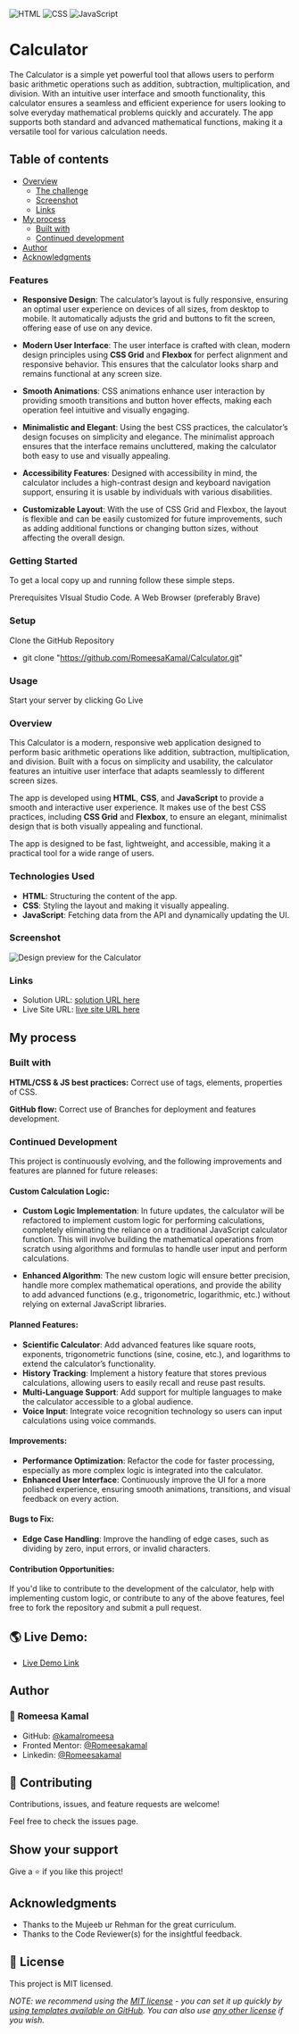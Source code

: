 ![HTML](https://img.shields.io/badge/-HTML-orange) ![CSS](https://img.shields.io/badge/-CSS-blue) ![JavaScript](https://img.shields.io/badge/-JavaScript-yellow)


# Calculator

The Calculator is a simple yet powerful tool that allows users to perform basic arithmetic operations such as addition, subtraction, multiplication, and division. With an intuitive user interface and smooth functionality, this calculator ensures a seamless and efficient experience for users looking to solve everyday mathematical problems quickly and accurately. The app supports both standard and advanced mathematical functions, making it a versatile tool for various calculation needs.

## Table of contents

- [Overview](#overview)
  - [The challenge](#the-challenge)
  - [Screenshot](#screenshot)
  - [Links](#links)
- [My process](#my-process)
  - [Built with](#built-with)
  - [Continued development](#continued-development)
- [Author](#author)
- [Acknowledgments](#acknowledgments)

### Features

- **Responsive Design**: The calculator’s layout is fully responsive, ensuring an optimal user experience on devices of all sizes, from desktop to mobile. It automatically adjusts the grid and buttons to fit the screen, offering ease of use on any device.
  
- **Modern User Interface**: The user interface is crafted with clean, modern design principles using **CSS Grid** and **Flexbox** for perfect alignment and responsive behavior. This ensures that the calculator looks sharp and remains functional at any screen size.
  
- **Smooth Animations**: CSS animations enhance user interaction by providing smooth transitions and button hover effects, making each operation feel intuitive and visually engaging.
    
- **Minimalistic and Elegant**: Using the best CSS practices, the calculator’s design focuses on simplicity and elegance. The minimalist approach ensures that the interface remains uncluttered, making the calculator both easy to use and visually appealing.
  
- **Accessibility Features**: Designed with accessibility in mind, the calculator includes a high-contrast design and keyboard navigation support, ensuring it is usable by individuals with various disabilities.
  
- **Customizable Layout**: With the use of CSS Grid and Flexbox, the layout is flexible and can be easily customized for future improvements, such as adding additional functions or changing button sizes, without affecting the overall design.

### Getting Started

To get a local copy up and running follow these simple steps.

Prerequisites
VIsual Studio Code.
A Web Browser (preferably Brave)

### Setup

Clone the GitHub Repository

- git clone "https://github.com/RomeesaKamal/Calculator.git"

### Usage

Start your server by clicking Go Live

### Overview

This Calculator is a modern, responsive web application designed to perform basic arithmetic operations like addition, subtraction, multiplication, and division. Built with a focus on simplicity and usability, the calculator features an intuitive user interface that adapts seamlessly to different screen sizes.

The app is developed using **HTML**, **CSS**, and **JavaScript** to provide a smooth and interactive user experience. It makes use of the best CSS practices, including **CSS Grid** and **Flexbox**, to ensure an elegant, minimalist design that is both visually appealing and functional.

The app is designed to be fast, lightweight, and accessible, making it a practical tool for a wide range of users.

### Technologies Used

- **HTML**: Structuring the content of the app.
- **CSS**: Styling the layout and making it visually appealing.
- **JavaScript**: Fetching data from the API and dynamically updating the UI.

### Screenshot

![Design preview for the Calculator](./calculator-design.png)

### Links

- Solution URL: [ solution URL here](https://github.com/RomeesaKamal/Calculator)
- Live Site URL: [ live site URL here](https://romeesakamal.github.io/Calculator/)

## My process

### Built with


**HTML/CSS & JS best practices:** Correct use of tags, elements, properties of CSS.

**GitHub flow:** Correct use of Branches for deployment and features development.


### Continued Development

This project is continuously evolving, and the following improvements and features are planned for future releases:

#### Custom Calculation Logic:
- **Custom Logic Implementation**: In future updates, the calculator will be refactored to implement custom logic for performing calculations, completely eliminating the reliance on a traditional JavaScript calculator function. This will involve building the mathematical operations from scratch using algorithms and formulas to handle user input and perform calculations.
  
- **Enhanced Algorithm**: The new custom logic will ensure better precision, handle more complex mathematical operations, and provide the ability to add advanced functions (e.g., trigonometric, logarithmic, etc.) without relying on external JavaScript libraries.
  
#### Planned Features:
- **Scientific Calculator**: Add advanced features like square roots, exponents, trigonometric functions (sine, cosine, etc.), and logarithms to extend the calculator’s functionality.
- **History Tracking**: Implement a history feature that stores previous calculations, allowing users to easily recall and reuse past results.
- **Multi-Language Support**: Add support for multiple languages to make the calculator accessible to a global audience.
- **Voice Input**: Integrate voice recognition technology so users can input calculations using voice commands.
  
#### Improvements:
- **Performance Optimization**: Refactor the code for faster processing, especially as more complex logic is integrated into the calculator.
- **Enhanced User Interface**: Continuously improve the UI for a more polished experience, ensuring smooth animations, transitions, and visual feedback on every action.
  
#### Bugs to Fix:
- **Edge Case Handling**: Improve the handling of edge cases, such as dividing by zero, input errors, or invalid characters.
  
#### Contribution Opportunities:
If you'd like to contribute to the development of the calculator, help with implementing custom logic, or contribute to any of the above features, feel free to fork the repository and submit a pull request.


## 🌎 Live Demo:

- [Live Demo Link]( https://romeesakamal.github.io/Calculator/)

## Author

### 👤 **Romeesa Kamal**

- GitHub: [@kamalromeesa](https://github.com/RomeesaKamal/)
- Fronted Mentor: [@Romeesakamal](https://www.frontendmentor.io/profile/RomeesaKamal)
- Linkedin: [@Romeesakamal](https://www.linkedin.com/in/romeesa-kamal-7864b8342/)

## 🤝 Contributing

Contributions, issues, and feature requests are welcome!

Feel free to check the issues page.

## Show your support

Give a ⭐️ if you like this project!

## Acknowledgments

- Thanks to the Mujeeb ur Rehman for the great curriculum.
- Thanks to the Code Reviewer(s) for the insightful feedback.

## 📝 License

This project is MIT licensed.

_NOTE: we recommend using the [MIT license](https://choosealicense.com/licenses/mit/) - you can set it up quickly by [using templates available on GitHub](https://docs.github.com/en/communities/setting-up-your-project-for-healthy-contributions/adding-a-license-to-a-repository). You can also use [any other license](https://choosealicense.com/licenses/) if you wish._






